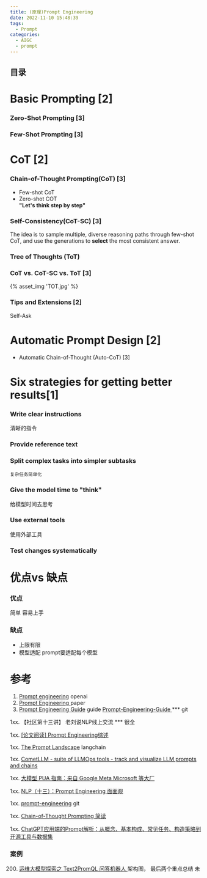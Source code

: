 ```yaml
---
title: (原理)Prompt Engineering   
date: 2022-11-10 15:48:39
tags:
  - Prompt
categories: 
  - AIGC
  - prompt  
---
```


<p></p>
<!-- more -->

## 目录
<!-- toc -->

# Basic Prompting [2]
### Zero-Shot Prompting [3]
### Few-Shot Prompting [3]

# CoT [2]
### Chain-of-Thought Prompting(CoT) [3]
+ Few-shot CoT
+ Zero-shot COT  
  **"Let's think step by step"**

### Self-Consistency(CoT-SC) [3]
The idea is to sample multiple, diverse reasoning paths through few-shot CoT, and use the generations to **select** the most consistent answer.  
### Tree of Thoughts (ToT)

### CoT vs. CoT-SC vs. ToT  [3]
{% asset_img 'TOT.jpg' %}

### Tips and Extensions   [2]
Self-Ask 

# Automatic Prompt Design [2]
+ Automatic Chain-of-Thought (Auto-CoT) [3]


# Six strategies for getting better results[1]
### Write clear instructions
   清晰的指令
### Provide reference text

### Split complex tasks into simpler subtasks
    复杂任务简单化
### Give the model time to "think"
   给模型时间去思考
### Use external tools
   使用外部工具
### Test changes systematically



# 优点vs 缺点
### 优点
简单  容易上手
### 缺点
- 上限有限  
- 模型适配
  prompt要适配每个模型

# 参考
1. [Prompt engineering](https://platform.openai.com/docs/guides/prompt-engineering)  openai
2. [Prompt Engineering ](https://lilianweng.github.io/posts/2023-03-15-prompt-engineering/) paper
3. [Prompt Engineering Guide](https://www.promptingguide.ai/techniques) guide
   [Prompt-Engineering-Guide ](https://github.com/www6v/Prompt-Engineering-Guide) *** git
   

1xx.   【社区第十三讲】 老刘说NLP线上交流  *** 很全 

1xx. [[论文阅读] Prompt Engineering综述](https://zhuanlan.zhihu.com/p/682352630)

1xx. [The Prompt Landscape](https://blog.langchain.dev/the-prompt-landscape/)  langchain

1xx. [CometLLM - suite of LLMOps tools - track and visualize LLM prompts and chains](https://colab.research.google.com/github/comet-ml/comet-llm/blob/main/examples/CometLLM_Prompts.ipynb)

1xx. [大模型 PUA 指南：来自 Google Meta Microsoft 等大厂](https://zhuanlan.zhihu.com/p/671915693) 

1xx. [NLP（十三）：Prompt Engineering 面面观](https://zhuanlan.zhihu.com/p/632369186)

1xx. [ prompt-engineering](https://github.com/brexhq/prompt-engineering?tab=readme-ov-file) git

1xx. [Chain-of-Thought Prompting 简读 ](https://finisky.github.io/chain-of-thought-prompting-summary/)

1xx. [ChatGPT应用端的Prompt解析：从概念、基本构成、常见任务、构造策略到开源工具与数据集 ](https://mp.weixin.qq.com/s?__biz=MzAxMjc3MjkyMg==&mid=2648399405&idx=1&sn=75cc058ff83467aa6bf107cf69335e71)

### 案例
200. [运维大模型探索之 Text2PromQL 问答机器人 ](https://mp.weixin.qq.com/s/nXoZJ4xfgihA2mnBQ8EdIQ)     架构图， 最后两个重点总结   未



